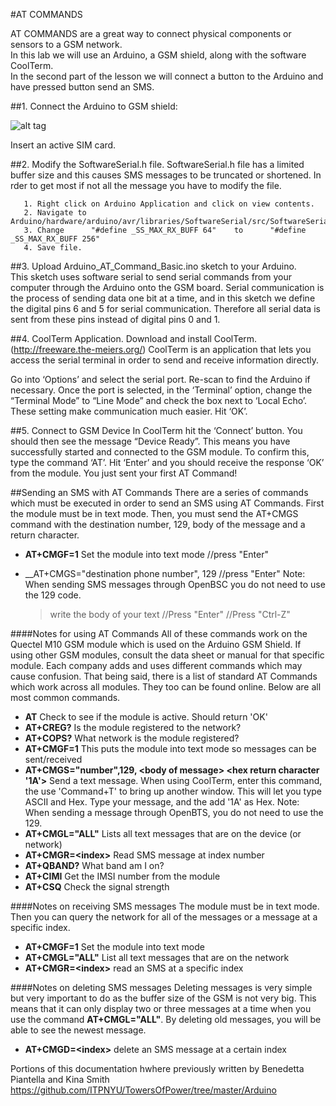 #AT COMMANDS

AT COMMANDS are a great way to connect physical components or sensors to a GSM network.  
In this lab we will use an Arduino, a GSM shield, along with the software CoolTerm.  
In the second part of the lesson we will connect a button to the Arduino and have pressed button send an SMS.

##1. Connect the Arduino to GSM shield:

![alt tag](https://github.com/saycel/towers-of-power/blob/master/Arduino_GSM_Simple.png)

Insert an active SIM card.

##2. Modify the SoftwareSerial.h file.
SoftwareSerial.h file has a limited buffer size and this causes SMS messages to be truncated or shortened. In rder to get most if not all the message you have to modify the file.

       1. Right click on Arduino Application and click on view contents. 
       2. Navigate to Arduino/hardware/arduino/avr/libraries/SoftwareSerial/src/SoftwareSerial.h
       3. Change      "#define _SS_MAX_RX_BUFF 64"    to      "#define _SS_MAX_RX_BUFF 256"
       4. Save file. 
       
##3. Upload Arduino_AT_Command_Basic.ino sketch to your Arduino.  
This sketch uses software serial to send serial commands from your computer through the Arduino onto the GSM board. 
Serial communication is the process of sending data one bit at a time, and in this sketch we define the digital pins 6 and 5 for serial communication. Therefore all serial data is sent from these pins instead of digital pins 0 and 1.


##4. CoolTerm Application. 
Download and install CoolTerm.  (http://freeware.the-meiers.org/)
CoolTerm is an application that lets you access the serial terminal in order to send and receive information directly.

Go into ‘Options’ and select the serial port. 
Re-scan to find the Arduino if necessary. 
Once the port is selected, in the ‘Terminal’ option, change the “Terminal Mode” to “Line Mode” and check the box next to ‘Local Echo’. These setting make communication much easier. Hit ‘OK’. 

##5. Connect to GSM Device
In CoolTerm hit the ‘Connect’ button. You should then see the message “Device Ready”. This means you have successfully started and connected to the GSM module. 
To confirm this, type the command ‘AT’. 
Hit ‘Enter’ and you should receive the response ‘OK’ from the module. 
You just sent your first AT Command!

##Sending an SMS with AT Commands
There are a series of commands which must be executed in order to send an SMS using AT Commands.  First the module must be in text mode.  Then, you must send the AT+CMGS command with the destination number, 129, body of the message and a return character.  

- __AT+CMGF=1__ Set the module into text mode   //press "Enter"

- __AT+CMGS="destination phone number", 129     //press "Enter" Note: When sending SMS messages through OpenBSC you do not need to use the 129 code.
   >  write the body of your text               //Press "Enter"
                                                //Press "Ctrl-Z"


####Notes for using AT Commands
All of these commands work on the Quectel M10 GSM module which is used on the Arduino GSM Shield.  If using other GSM modules, consult the data sheet or manual for that specific module.  Each company adds and uses different commands which may cause confusion.  That being said, there is a list of standard AT Commands which work across all modules.  They too can be found online.  Below are all most common commands.

- __AT__  Check to see if the module is active.  Should return 'OK'
- __AT+CREG?__ Is the module registered to the network?
- __AT+COPS?__ What network is the module registered?
- __AT+CMGF=1__ This puts the module into text mode so messages can be sent/received
- __AT+CMGS="number",129, \<body of message\> \<hex return character '1A'\>__ Send a text message.  When using CoolTerm, enter this command, the use 'Command+T' to bring up another window.  This will let you type ASCII and Hex.  Type your message, and the add '1A' as Hex. Note: When sending a message through OpenBTS, you do not need to use the 129.
- __AT+CMGL="ALL"__ Lists all text messages that are on the device (or network)
- __AT+CMGR=\<index\>__ Read SMS message at index number
- __AT+QBAND?__ What band am I on?
- __AT+CIMI__ Get the IMSI number from the module
- __AT+CSQ__ Check the signal strength



####Notes on receiving SMS messages
The module must be in text mode.  Then you can query the network for all of the messages or a message at a specific index.
- __AT+CMGF=1__ Set the module into text mode
- __AT+CMGL="ALL"__ List all text messages that are on the network
- __AT+CMGR=\<index\>__ read an SMS at a specific index

####Notes on deleting SMS messages
Deleting messages is very simple but very important to do as the buffer size of the GSM is not very big.  This means that it can only display two or three messages at a time when you use the command __AT+CMGL="ALL"__. By deleting old messages, you will be able to see the newest message.

- __AT+CMGD=\<index\>__ delete an SMS message at a certain index


Portions of this documentation hwhere previously written by Benedetta Piantella and Kina Smith
https://github.com/ITPNYU/TowersOfPower/tree/master/Arduino
